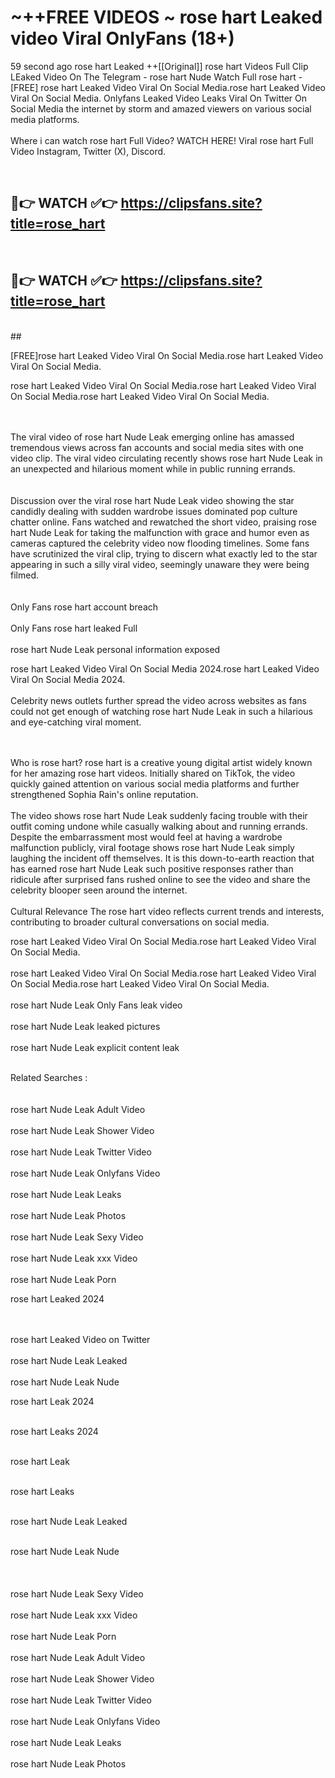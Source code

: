 # ~++FREE VIDEOS ~ rose hart Leaked video Viral OnlyFans (18+)<br>


59 second ago rose hart Leaked ++[[Original]] rose hart Videos Full Clip LEaked Video On The Telegram  - rose hart Nude  Watch Full rose hart - [FREE] rose hart Leaked Video Viral On Social Media.rose hart Leaked Video Viral On Social Media.   Onlyfans Leaked Video Leaks Viral On Twitter On Social Media the internet by storm and amazed viewers on various social media platforms. <br><br>
Where i can watch rose hart Full Video? WATCH HERE! Viral rose hart Full Video Instagram, Twitter (X), Discord. <br>


 <br>

##  🔴👉 WATCH ✅👉  <a href="https://clipsfans.site?title=rose_hart&ref=git">https://clipsfans.site?title=rose_hart</a> <br>
  <br>

##  🔴👉 WATCH ✅👉  <a href="https://clipsfans.site?title=rose_hart&ref=git">https://clipsfans.site?title=rose_hart</a> <br>
  <br>
  ##



[FREE]rose hart Leaked Video Viral On Social Media.rose hart Leaked Video Viral On Social Media. <br>

rose hart Leaked Video Viral On Social Media.rose hart Leaked Video Viral On Social Media.rose hart Leaked Video Viral On Social Media. <br>


  <br>

  <br>
The viral video of rose hart Nude Leak emerging online has amassed tremendous views across fan accounts and social media sites with one video clip. The viral video circulating recently shows rose hart Nude Leak in an unexpected and hilarious moment while in public running errands.<br>
<br>


<br>
Discussion over the viral rose hart Nude Leak video showing the star candidly dealing with sudden wardrobe issues dominated pop culture chatter online. Fans watched and rewatched the short video, praising rose hart Nude Leak for taking the malfunction with grace and humor even as cameras captured the celebrity video now flooding timelines. Some fans have scrutinized the viral clip, trying to discern what exactly led to the star appearing in such a silly viral video, seemingly unaware they were being filmed.<br>
<br>
<br> 
Only Fans rose hart account breach<br>
<br>
Only Fans rose hart leaked Full <br>
<br>
rose hart Nude Leak personal information exposed<br>

rose hart Leaked Video Viral On Social Media 2024.rose hart Leaked Video Viral On Social Media 2024. <br>
<br>
Celebrity news outlets further spread the video across websites as fans could not get enough of watching rose hart Nude Leak in such a hilarious and eye-catching viral moment.<br>
<br>

<br>
Who is rose hart? rose hart is a creative young digital artist widely known for her amazing rose hart videos. Initially shared on TikTok, the video quickly gained attention on various social media platforms and further strengthened Sophia Rain's online reputation.<br>
<br>
The video shows rose hart Nude Leak suddenly facing trouble with their outfit coming undone while casually walking about and running errands. Despite the embarrassment most would feel at having a wardrobe malfunction publicly, viral footage shows rose hart Nude Leak simply laughing the incident off themselves. It is this down-to-earth reaction that has earned rose hart Nude Leak such positive responses rather than ridicule after surprised fans rushed online to see the video and share the celebrity blooper seen around the internet.<br>
<br>
Cultural Relevance The rose hart video reflects current trends and interests, contributing to broader cultural conversations on social media.<br>

rose hart Leaked Video Viral On Social Media.rose hart Leaked Video Viral On Social Media.<br>
<br>
rose hart Leaked Video Viral On Social Media.rose hart Leaked Video Viral On Social Media.rose hart Leaked Video Viral On Social Media.<br>
<br>
rose hart Nude Leak Only Fans leak video<br>
<br>
rose hart Nude Leak leaked pictures<br>
<br>
rose hart Nude Leak explicit content leak<br>


<br>
Related Searches :<br>
<br>

<br>
rose hart Nude Leak Adult Video<br>
<br>
rose hart Nude Leak Shower Video<br>
<br>
rose hart Nude Leak Twitter Video<br>
<br>
rose hart Nude Leak Onlyfans Video<br>
<br>
rose hart Nude Leak Leaks<br>
<br>
rose hart Nude Leak Photos<br>

<br>
rose hart Nude Leak Sexy Video<br>
<br>
rose hart Nude Leak xxx Video<br>
<br>
rose hart Nude Leak Porn<br>

rose hart  Leaked 2024 <br> <br>
<br>

rose hart Leaked Video on Twitter <br>
<br>
rose hart Nude Leak Leaked<br>
<br>
rose hart Nude Leak Nude<br>


rose hart  Leak 2024 <br> <br>



rose hart  Leaks 2024 <br> <br>



 
rose hart  Leak<br> <br>



rose hart  Leaks<br> <br>


rose hart Nude Leak Leaked<br> <br>

rose hart Nude Leak Nude<br> <br>
<br> <br>
rose hart Nude Leak Sexy Video
<br> <br>
rose hart Nude Leak xxx Video
<br> <br>
rose hart Nude Leak Porn
<br> <br>
rose hart Nude Leak Adult Video
<br> <br>
rose hart Nude Leak Shower Video
<br> <br>
rose hart Nude Leak Twitter Video
<br> <br>
rose hart Nude Leak Onlyfans Video
<br> <br>
rose hart Nude Leak Leaks
<br> <br>
rose hart Nude Leak Photos






</p>




 



</p>










